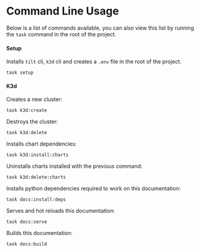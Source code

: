 # Command Line Usage

Below is a list of commands available, you can also view this list by running the `task` command in the root of the project.

#### Setup

Installs `tilt` cli, `k3d` cli and creates a `.env` file in the root of the project.

```shell
task setup
```

#### K3d

Creates a new cluster:

```shell
task k3d:create
```

Destroys the cluster:

```shell
task k3d:delete
```

Installs chart dependencies:

```shell
task k3d:install:charts
```

Uninstalls charts installed with the previous command:

```shell
task k3d:delete:charts
```

Installs python dependencies required to work on this documentation:

```shell
task docs:install:deps
```

Serves and hot reloads this documentation:

```shell
task docs:serve
```

Builds this documentation:

```shell
task docs:build
```
